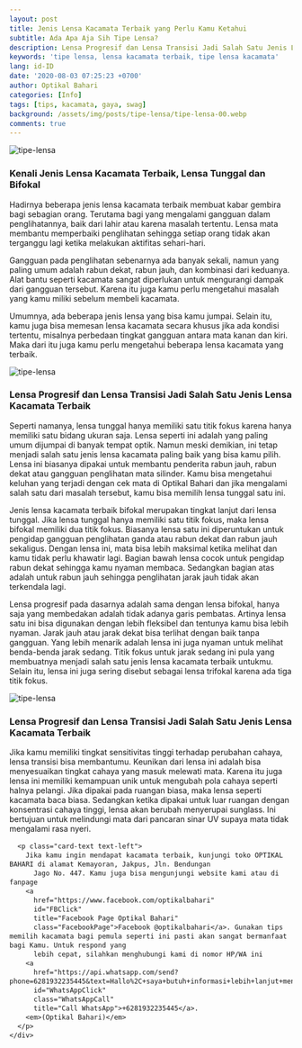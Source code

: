 ```yaml
---
layout: post
title: Jenis Lensa Kacamata Terbaik yang Perlu Kamu Ketahui
subtitle: Ada Apa Aja Sih Tipe Lensa?
description: Lensa Progresif dan Lensa Transisi Jadi Salah Satu Jenis Lensa Kacamata Terbaik, Dengan lensa ini, mata bisa lebih maksimal ketika melihat dan kamu tidak perlu khawatir lagi. Bagian bawah lensa cocok untuk pengidap rabun dekat sehingga kamu nyaman membaca. Sedangkan bagian atas adalah untuk rabun jauh sehingga penglihatan jarak jauh tidak akan terkendala lagi.
keywords: 'tipe lensa, lensa kacamata terbaik, tipe lensa kacamata'
lang: id-ID
date: '2020-08-03 07:25:23 +0700'
author: Optikal Bahari
categories: [Info]
tags: [tips, kacamata, gaya, swag]
background: /assets/img/posts/tipe-lensa/tipe-lensa-00.webp
comments: true
---
```


<div class="card-deck mb-3">
  <div class="card shadow p-3 mb-5 bg-white rounded">
    <img
      itemprop="image"
      data-src="/assets/img/posts/tipe-lensa/tipe-lensa-01.webp"
      src="/assets/img/posts/tipe-lensa/tipe-lensa-01.webp"
      class="card-img-top"
      alt="tipe-lensa" />
    <div class="card-body">
      <h3 class="card-title">
        Kenali Jenis Lensa Kacamata Terbaik, Lensa Tunggal dan Bifokal
      </h3>
      <p class="card-text text-left">
        Hadirnya beberapa jenis lensa kacamata terbaik membuat kabar gembira bagi sebagian orang. Terutama bagi yang mengalami                                
            gangguan dalam penglihatannya, baik dari lahir atau karena masalah tertentu. Lensa mata membantu memperbaiki
            penglihatan sehingga setiap orang tidak akan terganggu lagi ketika melakukan aktifitas sehari-hari.
      </p>
      <p class="card-text text-left">
        Gangguan pada penglihatan sebenarnya ada banyak sekali, namun yang paling umum adalah rabun dekat, rabun jauh, dan                                
            kombinasi dari keduanya. Alat bantu seperti kacamata sangat diperlukan untuk mengurangi dampak dari gangguan tersebut.
            Karena itu juga kamu perlu mengetahui masalah yang kamu miliki sebelum membeli kacamata.
      </p>
      <p class="card-text text-left">
        Umumnya, ada beberapa jenis lensa yang bisa kamu jumpai. Selain itu, kamu juga bisa memesan lensa kacamata secara                                
            khusus jika ada kondisi tertentu, misalnya perbedaan tingkat gangguan antara mata kanan dan kiri. Maka dari itu juga
            kamu perlu mengetahui beberapa lensa kacamata yang terbaik.
      </p>
    </div>
  </div>
</div>

<div class="card-deck mb-3">
  <div class="card shadow p-3 mb-5 bg-white rounded">
    <img
      itemprop="image"
      data-src="/assets/img/posts/tipe-lensa/tipe-lensa-02.webp"
      src="/assets/img/posts/tipe-lensa/tipe-lensa-02.webp"
      class="card-img-top"
      alt="tipe-lensa" />
    <div class="card-body">
      <h3 class="card-title">Lensa Progresif dan Lensa Transisi Jadi Salah Satu Jenis Lensa Kacamata Terbaik</h3>
      <p class="card-text text-left">
        Seperti namanya, lensa tunggal hanya memiliki satu titik fokus karena hanya memiliki satu bidang ukuran saja. Lensa                                
          seperti ini adalah yang paling umum dijumpai di banyak tempat optik. Namun meski demikian, ini tetap menjadi salah satu
          jenis lensa kacamata paling baik yang bisa kamu pilih.      
        Lensa ini biasanya dipakai untuk membantu penderita rabun jauh, rabun dekat atau gangguan penglihatan mata silinder.              
          Kamu bisa mengetahui keluhan yang terjadi dengan cek mata di Optikal Bahari dan jika mengalami salah satu dari masalah
          tersebut, kamu bisa memilih lensa tunggal satu ini.
      </p>
      <p class="card-text text-left">
        Jenis lensa kacamata terbaik bifokal merupakan tingkat lanjut dari lensa tunggal. Jika lensa tunggal hanya memiliki                                
          satu titik fokus, maka lensa bifokal memiliki dua titik fokus. Biasanya lensa satu ini diperuntukan untuk pengidap
          gangguan penglihatan ganda atau rabun dekat dan rabun jauh sekaligus.      
        Dengan lensa ini, mata bisa lebih maksimal ketika melihat dan kamu tidak perlu khawatir lagi. Bagian bawah lensa cocok              
          untuk pengidap rabun dekat sehingga kamu nyaman membaca. Sedangkan bagian atas adalah untuk rabun jauh sehingga
          penglihatan jarak jauh tidak akan terkendala lagi.
      </p>
      <p class="card-text text-left">
        Lensa progresif pada dasarnya adalah sama dengan lensa bifokal, hanya saja yang membedakan adalah tidak adanya garis                                
          pembatas. Artinya lensa satu ini bisa digunakan dengan lebih fleksibel dan tentunya kamu bisa lebih nyaman. Jarak jauh
          atau jarak dekat bisa terlihat dengan baik tanpa gangguan.      
        Yang lebih menarik adalah lensa ini juga nyaman untuk melihat benda-benda jarak sedang. Titik fokus untuk jarak sedang              
          ini pula yang membuatnya menjadi salah satu jenis lensa kacamata terbaik untukmu. Selain itu, lensa ini juga sering
          disebut sebagai lensa trifokal karena ada tiga titik fokus.
      </p>
    </div>
  </div>
</div>

<div class="card-deck mb-3">
  <div class="card shadow p-3 mb-5 bg-white rounded">
    <img
      itemprop="image"
      data-src="/assets/img/posts/tipe-lensa/tipe-lensa-03.webp"
      src="/assets/img/posts/tipe-lensa/tipe-lensa-03.webp"
      class="card-img-top"
      alt="tipe-lensa" />
    <div class="card-body">
      <h3 class="card-title">Lensa Progresif dan Lensa Transisi Jadi Salah Satu Jenis Lensa Kacamata Terbaik</h3>
      <p class="card-text text-left">
        Jika kamu memiliki tingkat sensitivitas tinggi terhadap perubahan cahaya, lensa transisi bisa membantumu. Keunikan dari                                
          lensa ini adalah bisa menyesuaikan tingkat cahaya yang masuk melewati mata. Karena itu juga lensa ini memiliki
          kemampuan unik untuk mengubah pola cahaya seperti halnya pelangi.      
        Jika dipakai pada ruangan biasa, maka lensa seperti kacamata baca biasa. Sedangkan ketika dipakai untuk luar ruangan           
          dengan konsentrasi cahaya tinggi, lensa akan berubah menyerupai sunglass. Ini bertujuan untuk melindungi mata dari
          pancaran sinar UV supaya mata tidak mengalami rasa nyeri.
      </p>

      <p class="card-text text-left">
        Jika kamu ingin mendapat kacamata terbaik, kunjungi toko OPTIKAL BAHARI di alamat Kemayoran, Jakpus, Jln. Bendungan
          Jago No. 447. Kamu juga bisa mengunjungi website kami atau di fanpage
        <a
          href="https://www.facebook.com/optikalbahari"
          id="FBClick"
          title="Facebook Page Optikal Bahari"
          class="FacebookPage">Facebook @optikalbahari</a>. Gunakan tips memilih kacamata bagi pemula seperti ini pasti akan sangat bermanfaat bagi Kamu. Untuk respond yang
          lebih cepat, silahkan menghubungi kami di nomor HP/WA ini
        <a
          href="https://api.whatsapp.com/send?phone=6281932235445&text=Hallo%2C+saya+butuh+informasi+lebih+lanjut+mengenai+Optikal+Bahari"
          id="WhatsAppClick"
          class="WhatsAppCall"
          title="Call WhatsApp">+6281932235445</a>.
        <em>(Optikal Bahari)</em>
      </p>
    </div>

  </div>
</div>

